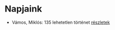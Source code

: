 # Napjaink

- Vámos, Miklós: 135 lehetetlen történet [részletek](_details/%7Bopf.creator%7D.md#id_601)